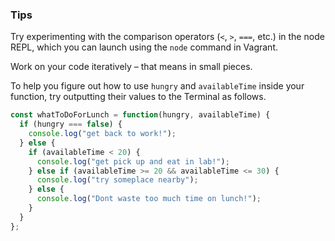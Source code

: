 ### Tips

Try experimenting with the comparison operators (`<`, `>`, `===`, etc.) in the node REPL, which you can launch using the `node` command in Vagrant.

Work on your code iteratively – that means in small pieces. 

To help you figure out how to use `hungry` and `availableTime` inside your function, try outputting their values to the Terminal as follows.

```javascript
const whatToDoForLunch = function(hungry, availableTime) {
  if (hungry === false) {
    console.log("get back to work!");
  } else {
    if (availableTime < 20) {
      console.log("get pick up and eat in lab!");
    } else if (availableTime >= 20 && availableTime <= 30) {
      console.log("try someplace nearby");
    } else {
      console.log("Dont waste too much time on lunch!");
    }
  }
};
```